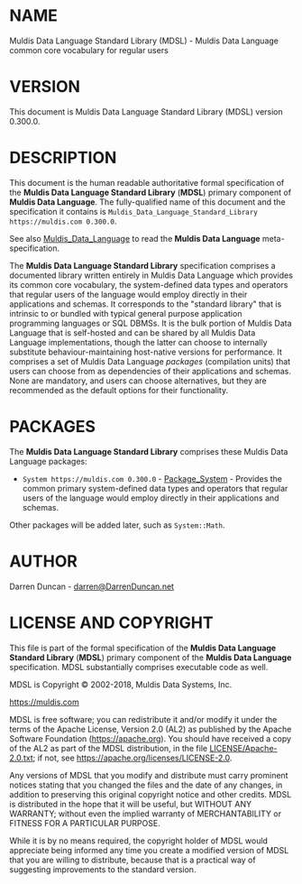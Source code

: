 # NAME

Muldis Data Language Standard Library (MDSL) - Muldis Data Language common core vocabulary for regular users

# VERSION

This document is Muldis Data Language Standard Library (MDSL) version 0.300.0.

# DESCRIPTION

This document is the human readable authoritative formal specification of
the **Muldis Data Language Standard Library** (**MDSL**) primary component of **Muldis Data Language**.
The fully-qualified name of this document and the specification
it contains is `Muldis_Data_Language_Standard_Library https://muldis.com 0.300.0`.

See also [Muldis_Data_Language](Muldis_Data_Language.md) to read the **Muldis Data Language** meta-specification.

The **Muldis Data Language Standard Library** specification comprises a documented
library written entirely in Muldis Data Language which provides its common core
vocabulary, the system-defined data types and operators that regular users
of the language would employ directly in their applications and schemas.
It corresponds to the "standard library" that is intrinsic to or bundled
with typical general purpose application programming languages or SQL
DBMSs.  It is the bulk portion of Muldis Data Language that is self-hosted and can be
shared by all Muldis Data Language implementations, though the latter can choose to
internally substitute behaviour-maintaining host-native versions for
performance.  It comprises a set of Muldis Data Language *packages* (compilation
units) that users can choose from as dependencies of their applications and
schemas.  None are mandatory, and users can choose alternatives, but they
are recommended as the default options for their functionality.

# PACKAGES

The **Muldis Data Language Standard Library** comprises these Muldis Data Language packages:

* `System https://muldis.com 0.300.0` -
[Package_System](Muldis_Data_Language_Package_System.md) - Provides the common primary
system-defined data types and operators that regular users of the language
would employ directly in their applications and schemas.

Other packages will be added later, such as `System::Math`.

# AUTHOR

Darren Duncan - darren@DarrenDuncan.net

# LICENSE AND COPYRIGHT

This file is part of the formal specification of the **Muldis Data Language Standard
Library** (**MDSL**) primary component of the **Muldis Data Language**
specification.  MDSL substantially comprises executable code as well.

MDSL is Copyright © 2002-2018, Muldis Data Systems, Inc.

<https://muldis.com>

MDSL is free software;
you can redistribute it and/or modify it under the terms of the Apache
License, Version 2.0 (AL2) as published by the Apache Software Foundation
(<https://apache.org>).  You should have received a copy of the
AL2 as part of the MDSL distribution, in the file
[LICENSE/Apache-2.0.txt](../LICENSE/Apache-2.0.txt); if not, see
<https://apache.org/licenses/LICENSE-2.0>.

Any versions of MDSL that you modify and distribute must carry prominent
notices stating that you changed the files and the date of any changes, in
addition to preserving this original copyright notice and other credits.
MDSL is distributed in the hope that it will be useful, but WITHOUT ANY
WARRANTY; without even the implied warranty of MERCHANTABILITY or FITNESS
FOR A PARTICULAR PURPOSE.

While it is by no means required, the copyright holder of MDSL
would appreciate being informed any time you create a modified version of
MDSL that you are willing to distribute, because that is a
practical way of suggesting improvements to the standard version.
